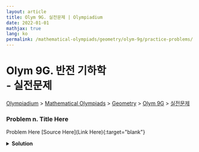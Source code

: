 ```yaml
---
layout: article
title: Olym 9G. 실전문제 | Olympiadium
date: 2022-01-01
mathjax: true
lang: ko
permalink: /mathematical-olympiads/geometry/olym-9g/practice-problems/
---
```

# Olym 9G. 반전 기하학 <br> <ssup> - 실전문제</ssup>

<a href="{{ site.homeurl }}">Olympiadium</a> > <a href="{{ site.homeurl }}mathematical-olympiads/">Mathematical Olympiads</a> > <a href="{{ site.homeurl }}mathematical-olympiads/geometry/">Geometry</a> > <a href="{{ site.homeurl }}mathematical-olympiads/geometry/olym-9g/">Olym 9G</a> > <a href="{{ site.homeurl }}mathematical-olympiads/geometry/olym-9g/practice-problems/">실전문제</a>

### Problem n. Title Here
<blueboard> Problem Here </blueboard>
[Source Here](Link Here){:target="blank"}
<pinkborder><details>
<summary><b>Solution</b></summary>
Solution Here. 
</details></pinkborder>